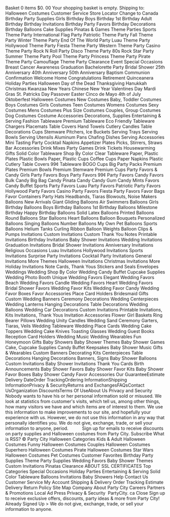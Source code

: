 Basket 0 items $0. 00 Your shopping basket is empty. Shipping to: Halloween Costumes Customer Service Store Locator Change to Canada Birthday Party Supplies Girls Birthday Boys Birthday 1st Birthday Adult Birthday Birthday Invitations Birthday Party Favors Birthday Decorations Birthday Balloons Cake Supplies Pinatas & Games Theme Parties Sports Theme Party International Flag Party Patriotic Theme Party Fall Theme Party Winter Theme Party End Of The World Party Luau Theme Party Hollywood Theme Party Fiesta Theme Party Western Theme Party Casino Theme Party Rock N Roll Party Disco Theme Party 80s Rock Star Party Summer Theme Party Pool Theme Party Princess Theme Party Pirate Theme Party Camouflage Theme Party Clearance Event Special Occasions Breast Cancer Awareness Graduation Bachelorette Party Bridal Shower 25th Anniversary 40th Anniversary 50th Anniversary Baptism Communion Confirmation Welcome Home Congratulations Retirement Quinceanera Holiday Parties Halloween Day of the Dead Thanksgiving Hanukkah Christmas Kwanzaa New Years Chinese New Year Valentines Day Mardi Gras St. Patricks Day Passover Easter Cinco de Mayo 4th of July Oktoberfest Halloween Costumes New Costumes Baby, Toddler Costumes Boys Costumes Girls Costumes Teen Costumes Womens Costumes Sexy Costumes Mens Costumes Plus Size Costumes Couples, Group Costumes Dog Costumes Costume Accessories Decorations, Supplies Entertaining & Serving Fashion Tableware Premium Tableware Eco Friendly Tableware Chargers Placemats Table Covers Hand Towels Cutlery Candles Table Decorations Cups Stemware Pitchers, Ice Buckets Serving Trays Serving Bowls Serving Utensils Aluminum Pans Chafing Dishes Serving Accessories Mini Tasting Party Cocktail Napkins Appetizer Plates Picks, Stirrers, Straws Bar Accessories Drink Mixes Party Games Drink Tickets Housewarming Gifts Solid Color Tableware Shop By Color Clear Tableware Paper, Plastic Plates Plastic Bowls Paper, Plastic Cups Coffee Cups Paper Napkins Plastic Cutlery Table Covers 99¢ Tableware BOGO Cups Big Party Packs Premium Plates Premium Bowls Premium Stemware Premium Cups Party Favors & Candy Girls Party Favors Boys Party Favors 99¢ Party Favors Candy Favors Bulk Candy Big Bag Candy Pinata Candy Candy Gum Candy Mints Favors Candy Buffet Sports Party Favors Luau Party Favors Patriotic Party Favors Hollywood Party Favors Casino Party Favors Fiesta Party Favors Favor Bags Favor Containers Party Hats Headbands, Tiaras Blowouts, Noise Makers Balloons New Arrivals Giant Gliding Balloons Air Swimmers Balloons Girls Birthday Balloons Boys Birthday Balloons 1st Birthday Balloons Milestone Birthday Happy Birthday Balloons Solid Latex Balloons Printed Balloons Round Balloons Star Balloons Heart Balloons Balloon Bouquets Personalized Balloons Singing Balloons Number Balloons My Own Pet Balloons Sports Balloons Helium Tanks Curling Ribbon Balloon Weights Balloon Clips & Pumps Invitations Custom Invitations Custom Thank You Notes Printable Invitations Birthday Invitations Baby Shower Invitations Wedding Invitations Graduation Invitations Bridal Shower Invitations Anniversary Invitations Religious Occasions Luau Invitations Hollywood Invitations Sports Invitations Surprise Party Invitations Cocktail Party Invitations General Invitations More Themes Halloween Invitations Christmas Invitations More Holiday Invitations Note Cards, Thank Yous Stickers and Seals Envelopes Weddings Wedding Shop By Color Wedding Candy Buffet Cupcake Supplies Wedding Photo Booth Unique Wedding Favors Elegant Wedding Favors Beach Wedding Favors Candle Wedding Favors Heart Wedding Favors Bridal Shower Favors Wedding Favor Kits Wedding Favor Candy Wedding Favor Boxes Favor Accessories Place Card Holders Bridesmaid Gifts Custom Wedding Banners Ceremony Decorations Wedding Centerpieces Wedding Lanterns Hanging Decorations Table Decorations Wedding Balloons Wedding Car Decorations Custom Invitations Printable Invitations, Kits Invitations, Thank Yous Invitation Accessories Flower Girl Baskets Ring Bearer Pillows Wedding Unity Candles Wedding Sand Ceremony Garters, Tiaras, Veils Wedding Tableware Wedding Place Cards Wedding Cake Toppers Wedding Cake Knives Toasting Glasses Wedding Guest Books Reception Card Holders Wedding Music Wedding Wearables Fun Honeymoon Gifts Baby Showers Baby Shower Themes Baby Shower Games Cake, Cupcake Supplies Candy Buffet Keepsakes Baby Shower Music Gifts & Wearables Custom Banners Decorating Kits Centerpieces Table Decorations Hanging Decorations Banners, Signs Baby Shower Balloons Custom Invitations Baby Shower Invitations Thank You Cards Birth Announcements Baby Shower Favors Baby Shower Favor Kits Baby Shower Favor Boxes Baby Shower Candy Favor Accessories Our GuaranteeEstimate Delivery DateOrder TrackingOrdering InformationShipping InformationPrivacy & SecurityReturns and ExchangesFAQsContact UsOrganization DiscountsTerms Of UseAbout Us Privacy and Security Nobody wants to have his or her personal information sold or misused. We look at statistics from customer's visits, which tell us, among other things, how many visitors we have and which items are of interest to them. We use this information to make improvements to our site, and hopefully your experience with us. However, we do not use this information in any way that personally identifies you. We do not give, exchange, trade, or sell your information to anyone, period.           Sign up for emails to receive discounts on party supplies and Halloween costumes from Party City. Subscribe What is RSS? © Party City Halloween Categories Kids & Adult Halloween Costumes Funny Halloween Costumes Couples Halloween Costumes Superhero Halloween Costumes Pirate Halloween Costumes Star Wars Halloween Costumes Pet Costumes Customer Favorites Birthday Party Supplies Theme Party Supplies Wedding Favors Baby Shower Themes Custom Invitations Pinatas Clearance ABOUT SSL CERTIFICATES Top Categories Special Occasions Holiday Parties Entertaining & Serving Solid Color Tableware Balloons Invitations Baby Showers Help Contact Us Customer Service My Account Shipping & Delivery Order Tracking Estimate Delivery Return Policy Site Map Company About Party City Careers Partners & Promotions Local Ad Press Privacy & Security  PartyCity. ca Close Sign up to receive exclusive offers, discounts, party ideas & more from Party City! Already Signed Up > We do not give, exchange, trade, or sell your information to anyone.